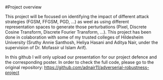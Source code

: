 #Project overview

This project will be focused on identifying the impact of different attack strategies (FGSM, FFGSM, PGD, ...) as weel as using different representation spaces to
generate those perturbations (Pixel, Discrete Cosine Transform, Discrete Fourier Transform, ...).
This project has been done in colaboration with some of my trusted colleges of Hildesheim University (Sruthy Annie Santhosh, Heliya Hasani and Aditya Nair, under the supervision of Dr. Mofassir ul Islam Arif).

In this github I will only upload our presentation for our project defence and the corresponding poster.
In order to check the full code, please go to the original repository: https://github.com/adnair11/adverserial-robustness-project
